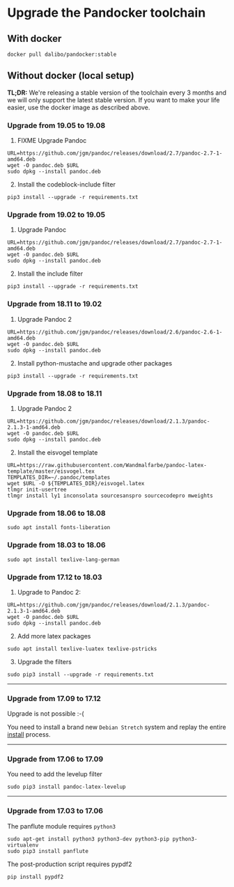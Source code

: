 # Upgrade the Pandocker toolchain

## With docker

```
docker pull dalibo/pandocker:stable
```

## Without docker (local setup)

__TL;DR:__ We're releasing a stable version of the toolchain every 3 months and
we will only support the latest stable version. If you want to make your life
easier, use the docker image as described above.



### Upgrade from 19.05 to 19.08

1. FIXME Upgrade Pandoc

```shell
URL=https://github.com/jgm/pandoc/releases/download/2.7/pandoc-2.7-1-amd64.deb
wget -O pandoc.deb $URL
sudo dpkg --install pandoc.deb
```

2. Install the codeblock-include filter

```shell
pip3 install --upgrade -r requirements.txt
```


### Upgrade from 19.02 to 19.05

1. Upgrade Pandoc

```shell
URL=https://github.com/jgm/pandoc/releases/download/2.7/pandoc-2.7-1-amd64.deb
wget -O pandoc.deb $URL
sudo dpkg --install pandoc.deb
```

2. Install the include filter

```shell
pip3 install --upgrade -r requirements.txt
```


### Upgrade from 18.11 to 19.02

1. Upgrade Pandoc 2

```shell
URL=https://github.com/jgm/pandoc/releases/download/2.6/pandoc-2.6-1-amd64.deb
wget -O pandoc.deb $URL
sudo dpkg --install pandoc.deb
```

2. Install python-mustache and upgrade other packages

```shell
pip3 install --upgrade -r requirements.txt
```

### Upgrade from  18.08 to 18.11

1. Upgrade Pandoc 2

```shell
URL=https://github.com/jgm/pandoc/releases/download/2.1.3/pandoc-2.1.3-1-amd64.deb
wget -O pandoc.deb $URL
sudo dpkg --install pandoc.deb
```

2. Install the eisvogel template

```shell
URL=https://raw.githubusercontent.com/Wandmalfarbe/pandoc-latex-template/master/eisvogel.tex
TEMPLATES_DIR=~/.pandoc/templates
wget $URL -O ${TEMPLATES_DIR}/eisvogel.latex
tlmgr init-usertree
tlmgr install ly1 inconsolata sourcesanspro sourcecodepro mweights
```

### Upgrade from  18.06 to 18.08

```shell
sudo apt install fonts-liberation
```


### Upgrade from 18.03 to 18.06


```shell
sudo apt install texlive-lang-german
```

### Upgrade from 17.12 to 18.03


1. Upgrade to Pandoc 2:

```shell
URL=https://github.com/jgm/pandoc/releases/download/2.1.3/pandoc-2.1.3-1-amd64.deb
wget -O pandoc.deb $URL
sudo dpkg --install pandoc.deb
```

2. Add more latex packages


```shell
sudo apt install texlive-luatex texlive-pstricks
```

3. Upgrade the filters

```shell
sudo pip3 install --upgrade -r requirements.txt
```

---

### Upgrade from 17.09 to 17.12

Upgrade is not possible :-(

You need to install a brand new `Debian Stretch` system and replay the entire
[install](INSTALL.md) process.

---

### Upgrade from 17.06 to 17.09

You need to add the levelup filter

```shell
sudo pip3 install pandoc-latex-levelup
```

---

### Upgrade from 17.03 to 17.06


The panflute module requires `python3`

```shell
sudo apt-get install python3 python3-dev python3-pip python3-virtualenv
sudo pip3 install panflute
```

The post-production script requires pypdf2

```shell
pip install pypdf2
```
